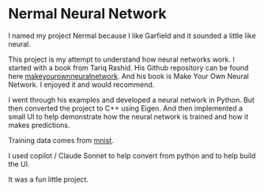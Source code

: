 # Nermal Neural Network

I named my project Nermal because I like Garfield and it sounded a little like neural.

This project is my attempt to understand how neural networks work. I started with a book from Tariq Rashid. His Github repository can be found here [makeyourownneuralnetwork](https://github.com/makeyourownneuralnetwork/makeyourownneuralnetwork). And his book is Make Your Own Neural Network. I enjoyed it and would recommend.

I went through his examples and developed a neural network in Python. But then converted the project to C++ using Eigen. And then implemented a small UI to help demonstrate how the neural network is trained and how it makes predictions.

Training data comes from [mnist](https://github.com/phoebetronic/mnist).

I used copilot / Claude Sonnet to help convert from python and to help build the UI. 

It was a fun little project.
